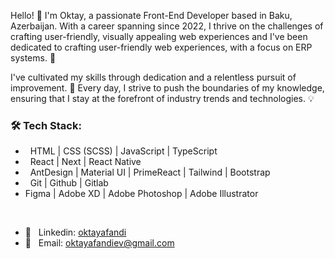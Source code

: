 Hello! 👋 I'm Oktay, a passionate Front-End Developer based in Baku, Azerbaijan. With a career spanning since 2022, I thrive on the challenges of crafting user-friendly, visually appealing web experiences and I've been dedicated to crafting user-friendly web experiences, with a focus on ERP systems. 🚀

I've cultivated my skills through dedication and a relentless pursuit of improvement. 🎯
Every day, I strive to push the boundaries of my knowledge, ensuring that I stay at the forefront of industry trends and technologies. 💡
<br/>

<h3> 🛠️ Tech Stack: </h3>

- &nbsp; HTML | CSS (SCSS) | JavaScript | TypeScript
- &nbsp; React | Next | React Native
- &nbsp; AntDesign | Material UI | PrimeReact | Tailwind | Bootstrap
- &nbsp; Git | Github | Gitlab
- Figma | Adobe XD | Adobe Photoshop | Adobe Illustrator

<br/>

- 💬 &nbsp; Linkedin: <a href="https://www.linkedin.com/in/oktayafandi/">oktayafandi</a>
- 📩 &nbsp; Email: <a href="mailto:oktayafandiev@gmail.com">oktayafandiev@gmail.com</a>
